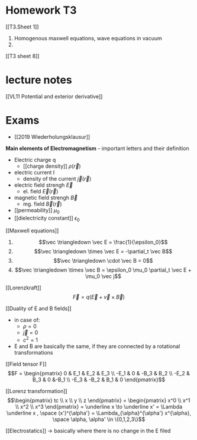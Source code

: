# Homework T3 

[[T3.Sheet 1]]
1. Homogenous maxwell equations, wave equations in vacuum
2. 


[[T3 sheet 8]] 



# lecture notes 
[[VL11 Potential and exterior derivative]]  


# Exams 
- [[2019 Wiederholungsklausur]]













**Main elements of Electromagnetism** - important letters and their definition
- Electric charge q
	- [[charge density]] $\rho(\vec r)$
- electric current I
	- density of the current $\vec j (\vec r)$ 
- electric field strengh $\vec E$
	- el. field $\vec E (\vec r)$
- magnetic field strengh $\vec B$
	- mg. field $\vec B(\vec r)$
- [[permeability]] $\mu_0$
- [[dielectricity constant]] $\epsilon_0$  


[[Maxwell equations]] 
1. $$\vec \triangledown \vec E = \frac{1}{\epsilon_0}$$
2. $$\vec \triangledown \times \vec E = -\partial_t \vec B$$
3. $$\vec \triangledown \cdot \vec B = 0$$
4. $$\vec \triangledown \times \vec B = \epsilon_0 \mu_0 \partial_t \vec E + \mu_0 \vec j$$

[[Lorenzkraft]]
$$\vec F = q(\vec E + \vec v \times \vec B)$$

[[Duality of E and B fields]] 
- in case of:
	- $\rho =0$ 
	- $\vec j = 0$ 
	- $c^2 = 1$ 
- E and B are basically the same, if they are connected by a rotational transformations

[[Field tensor F]]
$$F = \begin{pmatrix} 0 & E_1 & E_2 & E_3 \\ -E_1 & 0 & -B_3 & B_2 \\ -E_2 & B_3 & 0 &-B_1 \\ -E_3 & -B_2 & B_1 & 0  \end{pmatrix}$$

[[Lorenz transformation]]
$$\begin{pmatrix} tc \\ x \\ y \\ z \end{pmatrix} = \begin{pmatrix} x^0 \\ x^1 \\ x^2 \\ x^3 \end{pmatrix} = \underline x \to \underline x' = \Lambda \underline x , \space (x')^{\alpha'} = \Lambda_{\alpha}^{\alpha'} x^{\alpha}, \space \alpha, \alpha' \in \{0,1,2,3\}$$

[[Electrostatics]]
-> basically where there is no change in the E filed




